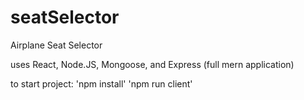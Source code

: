 # seatSelector
Airplane Seat Selector

uses React, Node.JS, Mongoose, and Express (full mern application)

to start project:
'npm install' 
'npm run client'

